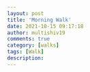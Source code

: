 ```yaml
---
layout: post
title: 'Morning Walk'
date: 2021-10-15 09:17:18
author: multishiv19
comments: true
category: [walks]
tags: [Walk]
description: 
---
```


<div width='100%' class='strava-embed-placeholder' data-embed-type='activity' data-embed-id='6118366008'></div>
<script src='https://strava-embeds.com/embed.js'></script>
